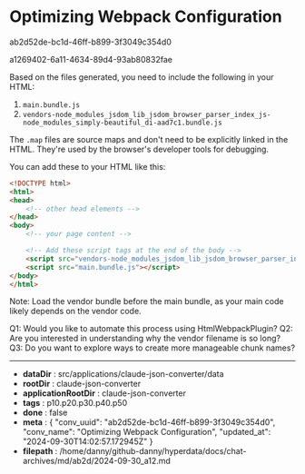 # Optimizing Webpack Configuration

ab2d52de-bc1d-46ff-b899-3f3049c354d0

a1269402-6a11-4634-89d4-93ab80832fae

 Based on the files generated, you need to include the following in your HTML:

1. `main.bundle.js`
2. `vendors-node_modules_jsdom_lib_jsdom_browser_parser_index_js-node_modules_simply-beautiful_di-aad7c1.bundle.js`

The `.map` files are source maps and don't need to be explicitly linked in the HTML. They're used by the browser's developer tools for debugging.

You can add these to your HTML like this:

```html
<!DOCTYPE html>
<html>
<head>
    <!-- other head elements -->
</head>
<body>
    <!-- your page content -->

    <!-- Add these script tags at the end of the body -->
    <script src="vendors-node_modules_jsdom_lib_jsdom_browser_parser_index_js-node_modules_simply-beautiful_di-aad7c1.bundle.js"></script>
    <script src="main.bundle.js"></script>
</body>
</html>
```

Note: Load the vendor bundle before the main bundle, as your main code likely depends on the vendor code.

Q1: Would you like to automate this process using HtmlWebpackPlugin?
Q2: Are you interested in understanding why the vendor filename is so long?
Q3: Do you want to explore ways to create more manageable chunk names?

---

* **dataDir** : src/applications/claude-json-converter/data
* **rootDir** : claude-json-converter
* **applicationRootDir** : claude-json-converter
* **tags** : p10.p20.p30.p40.p50
* **done** : false
* **meta** : {
  "conv_uuid": "ab2d52de-bc1d-46ff-b899-3f3049c354d0",
  "conv_name": "Optimizing Webpack Configuration",
  "updated_at": "2024-09-30T14:02:57.172945Z"
}
* **filepath** : /home/danny/github-danny/hyperdata/docs/chat-archives/md/ab2d/2024-09-30_a12.md